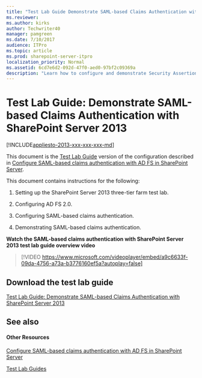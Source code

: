 ```yaml
---
title: "Test Lab Guide Demonstrate SAML-based Claims Authentication with SharePoint Server 2013"
ms.reviewer: 
ms.author: kirks
author: Techwriter40
manager: pamgreen
ms.date: 7/10/2017
audience: ITPro
ms.topic: article
ms.prod: sharepoint-server-itpro
localization_priority: Normal
ms.assetid: 6cd7e6d2-092d-47f0-aed0-97bf2c09369a
description: "Learn how to configure and demonstrate Security Assertion Markup Language (SAML)-based claims authentication with Active Directory Federation Services (AD FS) 2.0 and SharePoint Server based on the Test Lab Guide: Configure SharePoint Server 2013 in a three-tier farm."
---
```


# Test Lab Guide: Demonstrate SAML-based Claims Authentication with SharePoint Server 2013

[!INCLUDE[appliesto-2013-xxx-xxx-xxx-md](../includes/appliesto-2013-xxx-xxx-xxx-md.md)]
  
This document is the [Test Lab Guide](https://go.microsoft.com/fwlink/p/?LinkId=202817) version of the configuration described in [Configure SAML-based claims authentication with AD FS in SharePoint Server](/previous-versions/office/sharepoint-server-2010/hh305235(v=office.14)).
  
This document contains instructions for the following:
  
1. Setting up the SharePoint Server 2013 three-tier farm test lab.
    
2. Configuring AD FS 2.0.
    
3. Configuring SAML-based claims authentication.
    
4. Demonstrating SAML-based claims authentication.
    
**Watch the SAML-based claims authentication with SharePoint Server 2013 test lab guide overview video**

> [!VIDEO https://www.microsoft.com/videoplayer/embed/a9c6633f-09da-4756-a73a-b3776160ef5a?autoplay=false]
## Download the test lab guide

[Test Lab Guide: Demonstrate SAML-based Claims Authentication with SharePoint Server 2013](https://go.microsoft.com/fwlink/p/?LinkId=255061)
  
## See also

#### Other Resources

[Configure SAML-based claims authentication with AD FS in SharePoint Server](/previous-versions/office/sharepoint-server-2010/hh305235(v=office.14))
  
[Test Lab Guides](https://go.microsoft.com/fwlink/p/?LinkId=202817)

